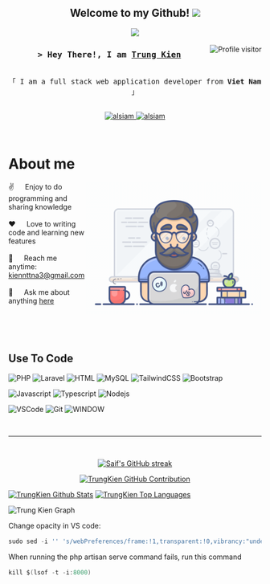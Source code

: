 <h2 align="center">
     Welcome to my Github!
   <img src="https://media.giphy.com/media/hvRJCLFzcasrR4ia7z/giphy.gif" width="28">
 </h2>
 
 
 
 <p align="center">
   <a href="https://github.com/kiennttna3"><img src="https://readme-typing-svg.herokuapp.com/?lines=Self%20Taught%20Programmer;Back%20End%20Developer;3%2B%20years%20of%20coding%20experience;Always%20learning%20new%20things&center=true&width=380&height=45"></a>
 </p>
 
 
 
 <a href="#">
   <img align="right" src="https://komarev.com/ghpvc/?username=kiennttna3&label=Visitors&color=0e75b6&style=flat" alt="Profile visitor" />
 </a>
 
 <!-- Intro  -->
 <h3 align="center">
         <samp>&gt; Hey There!, I am
                 <b><a target="_blank" href="https://www.facebook.com/kiennttna3/">Trung Kien</a></b>
         </samp>
 </h3>
 
 
 <p align="center"> 
   <samp>
     <br>
     「 I am a full stack web application developer from <b>Viet Nam</b> 」
     <br>
     <br>
   </samp>
 </p>
 
 <p align="center">
 
  <a href="https://www.instagram.com/kiennttna3/" target="_blank">
   <img src="https://img.shields.io/badge/Instagram-fe4164?style=for-the-badge&logo=instagram&logoColor=white" alt="alsiam" />
  </a> 
  <a href="https://www.facebook.com/kiennttna3/" target="_blank">
   <img src="https://img.shields.io/badge/Facebook-20BEFF?&style=for-the-badge&logo=facebook&logoColor=white" alt="alsiam"  />
   </a> 
 </p>
 <br />
 
 <!-- About Section -->
  # About me
  
 <p>
  <img align="right" width="350" src="/assets/programmer.gif" alt="Coding gif" />
   
  ✌️ &emsp; Enjoy to do programming and sharing knowledge <br/><br/>
  ❤️ &emsp; Love to writing code and learning new features<br/><br/>
  📧 &emsp; Reach me anytime: kiennttna3@gmail.com<br/><br/>
  💬 &emsp; Ask me about anything [here](https://github.com/kiennttna3)
 
 </p>
 
 <br/>
 <br/>
 <br/>
 
 ## Use To Code
 ![PHP](https://img.shields.io/badge/php-%23777BB4.svg?style=for-the-badge&logo=php&logoColor=white)
 ![Laravel](https://img.shields.io/badge/laravel-%23FF2D20.svg?style=for-the-badge&logo=laravel&logoColor=white)
 ![HTML](https://img.shields.io/badge/HTML5-E34F26?style=for-the-badge&logo=html5&logoColor=white)
 ![MySQL](https://img.shields.io/badge/mysql-%2300f.svg?style=for-the-badge&logo=mysql&logoColor=white)
 ![TailwindCSS](https://img.shields.io/badge/tailwindcss-%2338B2AC.svg?style=for-the-badge&logo=tailwind-css&logoColor=white)
 ![Bootstrap](https://img.shields.io/badge/Bootstrap-563D7C?style=for-the-badge&logo=bootstrap&logoColor=white)
 
 ![Javascript](https://img.shields.io/badge/Javascript-F0DB4F?style=for-the-badge&labelColor=black&logo=javascript&logoColor=F0DB4F)
 ![Typescript](https://img.shields.io/badge/Typescript-007acc?style=for-the-badge&labelColor=black&logo=typescript&logoColor=007acc)
 ![Nodejs](https://img.shields.io/badge/Nodejs-3C873A?style=for-the-badge&labelColor=black&logo=node.js&logoColor=3C873A)
 
 ![VSCode](https://img.shields.io/badge/Visual_Studio-0078d7?style=for-the-badge&logo=visual%20studio&logoColor=white)
 ![Git](https://img.shields.io/badge/Git-F05032?style=for-the-badge&logo=git&logoColor=white)
 ![WINDOW](https://img.shields.io/badge/win%20dow-000000?style=for-the-badge&logo=macos&logoColor=F0F0F0)
 
 <br/>
 <hr/>
 <br/>
 
 <p align="center">
   <a href="https://github.com/kiennttna3">
     <img src="https://github-readme-streak-stats.herokuapp.com/?user=kiennttna3&theme=radical&border=7F3FBF&background=0D1117" alt="Saif's GitHub streak"/>
   </a>
 </p>
 
 <p align="center">
   <a href="https://github.com/kiennttna3">
     <img src="https://github-profile-summary-cards.vercel.app/api/cards/profile-details?username=kiennttna3&theme=radical" alt="TrungKien GitHub Contribution"/>
   </a>
 </p>
 
 <a> 
     <a href="https://github.com/kiennttna3">
     <img alt="TrungKien Github Stats" src="https://denvercoder1-github-readme-stats.vercel.app/api?username=kiennttna3&show_icons=true&count_private=true&theme=react&border_color=7F3FBF&bg_color=0D1117&title_color=F85D7F&icon_color=F8D866" height="192px" width="49.5%"/></a>
   <a href="https://github.com/kiennttna3"><img alt="TrungKien Top Languages" src="https://denvercoder1-github-readme-stats.vercel.app/api/top-langs/?username=kiennttna3&langs_count=8&layout=compact&theme=react&border_color=7F3FBF&bg_color=0D1117&title_color=F85D7F&icon_color=F8D866" height="192px" width="49.5%"/></a>
   <br/>
 </a>
 
 
 ![Trung Kien Graph](https://github-readme-activity-graph.vercel.app/graph?username=kiennttna3&custom_title=TrungKien&bg_color=0D1117&color=7F3FBF&line=7F3FBF&point=7F3FBF&area_color=FFFFFF&title_color=FFFFFF&area=true)
 
 
 
 Change opacity in VS code:
 ```javascript 
 sudo sed -i '' 's/webPreferences/frame:!1,transparent:!0,vibrancy:"under-window",opacity:0.9,webPreferences/' '/Applications/Visual Studio Code.app/Contents/Resources/app/out/main.js'
 ```
 
 When running the php artisan serve command fails, run this command
 ```csharp 
 kill $(lsof -t -i:8000)
 ```
